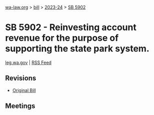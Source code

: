 [wa-law.org](/) > [bill](/bill/) > [2023-24](/bill/2023-24/) > [SB 5902](/bill/2023-24/sb/5902/)

# SB 5902 - Reinvesting account revenue for the purpose of supporting the state park system.
[leg.wa.gov](https://app.leg.wa.gov/billsummary?BillNumber=5902&Year=2023&Initiative=false) | [RSS Feed](./rss.xml)

## Revisions
* [Original Bill](1/)

## Meetings